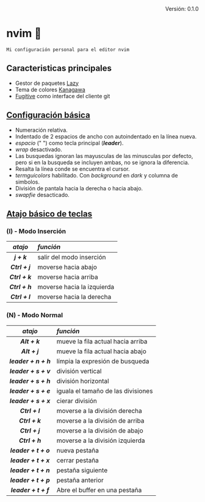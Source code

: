 <p style="text-align:right;"> Versión: 0.1.0 <p>

# nvim :metal:

    Mi configuración personal para el editor nvim

## Caracteristicas principales

- Gestor de paquetes [Lazy](https://github.com/folke/lazy.nvim)
- Tema de colores [Kanagawa](https://github.com/rebelot/kanagawa.nvim)
- [Fugitive](https://github.com/tpope/vim-fugitive) como interface del cliente git

## [Configuración básica](/lua/config/settings.lua)

- Numeración relativa.
- Indentado de 2 espacios de ancho con autoindentado en la línea nueva.
- *espacio* (" ") como tecla principal (***leader***).
- *wrap* desactivado.
- Las busquedas ignoran las mayusculas de las minusculas por defecto, pero si en la busqueda se incluyen ambas, no se ignora la diferencia.
- Resalta la línea conde se encuentra el cursor.
- *termguicolors* habilitado. Con *background* en *dark* y columna de simbolos.
- División de pantala hacia la derecha o hacia abajo.
- *swapfie* desacticado.

## [Atajo básico de teclas](/lua/config/keymaps/shortcut.lua)

### (I) - Modo Inserción

| *atajo* | *función* |
|:---:|:---|
|***j + k***               |   salir del modo inserción |
|***Ctrl + j***            |   moverse hacia abajo |
|***Ctrl + k***            |   moverse hacia arriba |
|***Ctrl + h***            |   moverse hacia la izquierda |
|***Ctrl + l***            |   moverse hacia la derecha |

### (N) - Modo Normal

| *atajo* | *función* |
|:---:|:---|
|***Alt + k***              |   mueve la fila actual hacia arriba|
|***Alt + j***              |   mueve la fila actual hacia abajo|
|***leader + n + h***      |   límpia la expresión de busqueda |
|***leader + s + v***      |   división vertical |
|***leader + s + h***      |   división horizontal |
|***leader + s + e***      |   iguala el tamaño de las divisiones |
|***leader + s + x***      |   cierar división |
|***Ctrl + l***            |   moverse a la división derecha |
|***Ctrl + k***            |   moverse a la división de arriba |
|***Ctrl + j***            |   moverse a la división de abajo |
|***Ctrl + h***            |   moverse a la división izquierda|
|***leader + t + o***      |   nueva pestaña |
|***leader + t + x***      |   cerrar pestaña|
|***leader + t + n***      |   pestaña siguiente |
|***leader + t + p***      |   pestaña anterior |
|***leader + t + f***      |   Abre el buffer en una pestaña |


